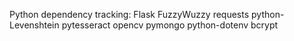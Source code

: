 Python dependency tracking:
Flask
FuzzyWuzzy
requests
python-Levenshtein
pytesseract
opencv
pymongo
python-dotenv
bcrypt
